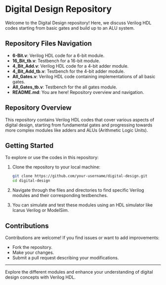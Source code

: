
# Digital Design Repository

Welcome to the Digital Design repository! Here, we discuss Verilog HDL codes starting from basic gates and build up to an ALU system.

## Repository Files Navigation

- **6-Bit.v**: Verilog HDL code for a 6-bit module.
- **16_Bit_tb.v**: Testbench for a 16-bit module.
- **4_Bit_Add.v**: Verilog HDL code for a 4-bit adder module.
- **4_Bit_Add_tb.v**: Testbench for the 4-bit adder module.
- **All_Gates.v**: Verilog HDL code containing implementations of all basic gates.
- **All_Gates_tb.v**: Testbench for the all gates module.
- **README.md**: You are here! Repository overview and navigation.

## Repository Overview

This repository contains Verilog HDL codes that cover various aspects of digital design, starting from fundamental gates and progressing towards more complex modules like adders and ALUs (Arithmetic Logic Units).

## Getting Started

To explore or use the codes in this repository:

1. Clone the repository to your local machine:

   ```bash
   git clone https://github.com/your-username/digital-design.git
   cd digital-design
   ```

2. Navigate through the files and directories to find specific Verilog modules and their corresponding testbenches.

3. You can simulate and test these modules using an HDL simulator like Icarus Verilog or ModelSim.

## Contributions

Contributions are welcome! If you find issues or want to add improvements:

- Fork the repository.
- Make your changes.
- Submit a pull request describing your modifications.



---

Explore the different modules and enhance your understanding of digital design concepts with Verilog HDL. 
